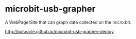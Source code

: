# microbit-usb-grapher
A WebPage/Site that can graph data collected on the micro:bit. 

http://bdsearle.github.io/microbit-usb-grapher-deploy
